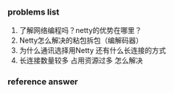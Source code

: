 ### problems list
1. 了解网络编程吗？netty的优势在哪里？
2. Netty怎么解决的粘包拆包（编解码器）
3. 为什么通讯选择用Netty
   还有什么长连接的方式
4. 长连接数量较多 占用资源过多 怎么解决

### reference answer
